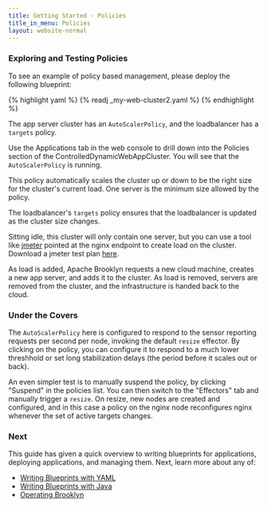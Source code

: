 ```yaml
---
title: Getting Started - Policies
title_in_menu: Policies
layout: website-normal
---
```


### Exploring and Testing Policies

To see an example of policy based management, please deploy the following blueprint:

{% highlight yaml %}
{% readj _my-web-cluster2.yaml %}
{% endhighlight %}

The app server cluster has an `AutoScalerPolicy`, and the loadbalancer has a `targets` policy.

Use the Applications tab in the web console to drill down into the Policies section of the ControlledDynamicWebAppCluster. You will see that the `AutoScalerPolicy` is running.


This policy automatically scales the cluster up or down to be the right size for the cluster's current load. One server is the minimum size allowed by the policy.

The loadbalancer's `targets` policy ensures that the loadbalancer is updated as the cluster size changes.

Sitting idle, this cluster will only contain one server, but you can use a tool like [jmeter](http://jmeter.apache.org/) pointed at the nginx endpoint to create load on the cluster. Download a jmeter test plan [here](https://github.com/apache/incubator-brooklyn/blob/master/examples/simple-web-cluster/resources/jmeter-test-plan.jmx).

As load is added, Apache Brooklyn requests a new cloud machine, creates a new app server, and adds it to the cluster. As load is removed, servers are removed from the cluster, and the infrastructure is handed back to the cloud.


### Under the Covers

The `AutoScalerPolicy` here is configured to respond to the sensor
reporting requests per second per node, invoking the default `resize` effector.
By clicking on the policy, you can configure it to respond to a much lower threshhold
or set long stabilization delays (the period before it scales out or back).

An even simpler test is to manually suspend the policy, by clicking "Suspend" in the policies list.
You can then switch to the "Effectors" tab and manually trigger a `resize`.
On resize, new nodes are created and configured, 
and in this case a policy on the nginx node reconfigures nginx whenever the set of active
targets changes.


### Next

This guide has given a quick overview to writing blueprints for applications, deploying applications, and
managing them. Next, learn more about any of:

* [Writing Blueprints with YAML](../yaml/) 
* [Writing Blueprints with Java](../java/) 
* [Operating Brooklyn](../ops/) 

